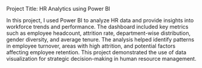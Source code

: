 Project Title: HR Analytics using Power BI

In this project, I used Power BI to analyze HR data and provide insights into workforce trends and performance. The dashboard included key metrics such as employee headcount, attrition rate, department-wise distribution, gender diversity, and average tenure. The analysis helped identify patterns in employee turnover, areas with high attrition, and potential factors affecting employee retention. This project demonstrated the use of data visualization for strategic decision-making in human resource management.
